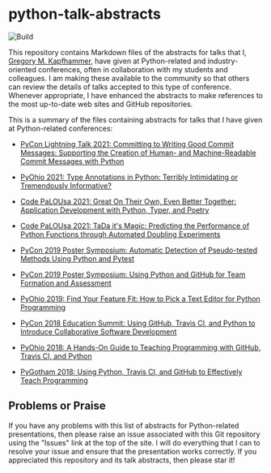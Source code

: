 # python-talk-abstracts

![Build](https://github.com/gkapfham/python-talk-abstracts/actions/workflows/build.yml/badge.svg)

This repository contains Markdown files of the abstracts for talks that I,
[Gregory M. Kapfhammer](https://www.gregorykapfhammer.com/), have given at
Python-related and industry-oriented conferences, often in collaboration with
my students and colleagues. I am making these available to the community so
that others can review the details of talks accepted to this type of
conference. Whenever appropriate, I have enhanced the abstracts to make
references to the most up-to-date web sites and GitHub repositories.

This is a summary of the files containing abstracts for talks that I have given
at Python-related conferences:

- [PyCon Lightning Talk 2021: Committing to Writing Good Commit Messages:
  Supporting the Creation of Human- and Machine-Readable Commit Messages with
  Python](pycon_lightning_2021_commit_canvas.md)

- [PyOhio 2021: Type Annotations in Python: Terribly Intimidating or
  Tremendously Informative?](pyohio_2021_type_annotations.md)

- [Code PaLOUsa 2021: Great On Their Own, Even Better Together: Application
  Development with Python, Typer, and
  Poetry](codepalousa_2021_typer_poetry.md)

- [Code PaLOUsa 2021: TaDa it's Magic: Predicting the Performance of Python
  Functions through Automated Doubling
  Experiments](codepalousa_2021_tada_performance.md)

- [PyCon 2019 Poster Symposium: Automatic Detection of Pseudo-tested Methods
  Using Python and Pytest](pycon_2019_psuedotested_methods.md)

- [PyCon 2019 Poster Symposium: Using Python and GitHub for Team Formation and
  Assessment](pycon_2019_group_formation.md)

- [PyOhio 2019: Find Your Feature Fit: How to Pick a Text Editor for Python
  Programming](pyohio_2019_text_editors.md)

- [PyCon 2018 Education Summit: Using GitHub, Travis CI, and Python to
  Introduce Collaborative Software
  Development](pycon_2018_collaborative_software.md)

- [PyOhio 2018: A Hands-On Guide to Teaching Programming with GitHub, Travis
  CI, and Python](pyohio_2018_teaching_programming.md)

- [PyGotham 2018: Using Python, Travis CI, and GitHub to Effectively Teach
  Programming](pygotham_2018_teaching_programming.md)

## Problems or Praise

If you have any problems with this list of abstracts for Python-related
presentations, then please raise an issue associated with this Git repository
using the "Issues" link at the top of the site. I will do everything that I can
to resolve your issue and ensure that the presentation works correctly. If you
appreciated this repository and its talk abstracts, then please star it!
